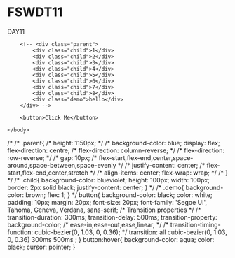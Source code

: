# FSWDT11
DAY11
<!DOCTYPE html>
<html>
    <head>
        <title>Flex box Animations and Media queries</title>
        <link rel="stylesheet" href="./day11.css"/>
    </head>
    <body>
        <!-- <h3>Flex box</h3> -->
        <!-- Flex box are mainly used for creating layouts they are mainly 1d layout -->
         <!-- horizonal:justify-content
          vertical:align-items
          gap-10px
          flex direction:row/column
          flex-wrap:wrap(dynamic feature) -->

        <!-- <div class="parent">
            <div class="child">1</div>
            <div class="child">2</div>
            <div class="child">3</div>
            <div class="child">4</div>
            <div class="child">5</div>
            <div class="child">6</div>
            <div class="child">7</div>
            <div class="child">8</div>
            <div class="demo">hello</div>
        </div> -->

        <button>Click Me</button>
        
    </body>
</html>
/* /* .parent{
    /* height: 1150px; */
    /* background-color: blue;
    display: flex;
    flex-direction: centre;
    /* flex-direction: column-reverse; */
    /* flex-direction: row-reverse; */
    /* gap: 10px;
    /* flex-start,flex-end,center,space-around,space-between,space-evenly */
    /* justify-content: center;
    /* flex-start,flex-end,center,stretch */
    /* align-items: center;
    flex-wrap: wrap; */ 
/* }  */
/* .child{
    background-color: blueviolet;
     height: 100px;
    width: 100px; 
    border: 2px solid black; 
    justify-content: center;
} */
/* .demo{
    background-color: brown;
     flex: 1;
} */ 
 button{
    background-color: black;
    color: white;
    padding: 10px;
    margin: 20px;
    font-size: 20px;
    font-family: 'Segoe UI', Tahoma, Geneva, Verdana, sans-serif;
    /* Transition properties */
    /* transition-duration: 300ms;
    transition-delay: 500ms;
    transition-property: background-color;
    /* ease-in,ease-out,ease,linear, */
    /* transition-timing-function: cubic-bezier(0, 1.03, 0, 0.36); */ 
    transition: all cubic-bezier(0, 1.03, 0, 0.36) 300ms 500ms ;
 }
 button:hover{
    background-color: aqua;
    color: black;
    cursor: pointer;
 }
